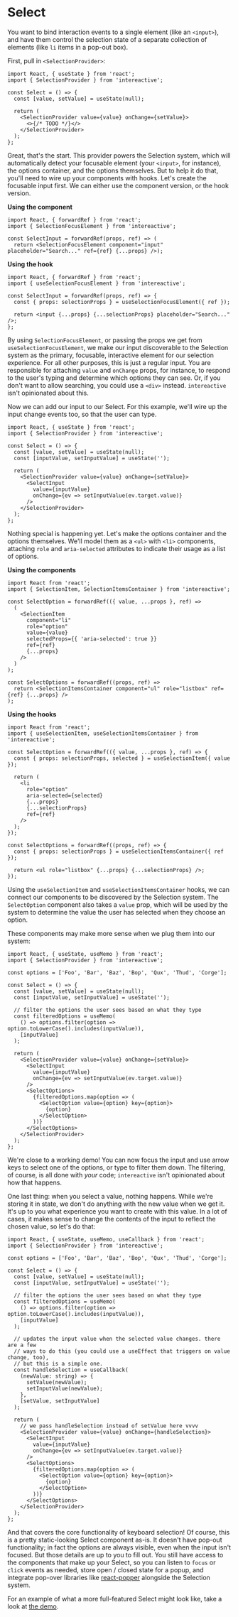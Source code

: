 # Select

You want to bind interaction events to a single element (like an `<input>`), and have them control the selection state of a separate collection of elements (like `li` items in a pop-out box).

First, pull in `<SelectionProvider>`:

```tsx
import React, { useState } from 'react';
import { SelectionProvider } from 'intereactive';

const Select = () => {
  const [value, setValue] = useState(null);

  return (
    <SelectionProvider value={value} onChange={setValue}>
      <>{/* TODO */}</>
    </SelectionProvider>
  );
};
```

Great, that's the start. This provider powers the Selection system, which will automatically detect your focusable element (your `<input>`, for instance), the options container, and the options themselves. But to help it do that, you'll need to wire up your components with hooks. Let's create the focusable input first. We can either use the component version, or the hook version.

**Using the component**

```tsx
import React, { forwardRef } from 'react';
import { SelectionFocusElement } from 'intereactive';

const SelectInput = forwardRef(props, ref) => (
  return <SelectionFocusElement component="input" placeholder="Search..." ref={ref} {...props} />);
```

**Using the hook**

```tsx
import React, { forwardRef } from 'react';
import { useSelectionFocusElement } from 'intereactive';

const SelectInput = forwardRef(props, ref) => {
  const { props: selectionProps } = useSelectionFocusElement({ ref });

  return <input {...props} {...selectionProps} placeholder="Search..." />;
};
```

By using `SelectionFocusElement`, or passing the props we get from `useSelectionFocusElement`, we make our input discoverable to the Selection system as the primary, focusable, interactive element for our selection experience. For all other purposes, this is just a regular input. You are responsible for attaching `value` and `onChange` props, for instance, to respond to the user's typing and determine which options they can see. Or, if you don't want to allow searching, you could use a `<div>` instead. `intereactive` isn't opinionated about this.

Now we can add our input to our Select. For this example, we'll wire up the input change events too, so that the user can type.

```tsx
import React, { useState } from 'react';
import { SelectionProvider } from 'intereactive';

const Select = () => {
  const [value, setValue] = useState(null);
  const [inputValue, setInputValue] = useState('');

  return (
    <SelectionProvider value={value} onChange={setValue}>
      <SelectInput
        value={inputValue}
        onChange={ev => setInputValue(ev.target.value)}
      />
    </SelectionProvider>
  );
};
```

Nothing special is happening yet. Let's make the options container and the options themselves. We'll model them as a `<ul>` with `<li>` components, attaching `role` and `aria-selected` attributes to indicate their usage as a list of options.

**Using the components**

```tsx
import React from 'react';
import { SelectionItem, SelectionItemsContainer } from 'intereactive';

const SelectOption = forwardRef(({ value, ...props }, ref) =>
  (
    <SelectionItem
      component="li"
      role="option"
      value={value}
      selectedProps={{ 'aria-selected': true }}
      ref={ref}
      {...props}
    />
  )
);

const SelectOptions = forwardRef((props, ref) =>
  return <SelectionItemsContainer component="ul" role="listbox" ref={ref} {...props} />
);
```

**Using the hooks**

```tsx
import React from 'react';
import { useSelectionItem, useSelectionItemsContainer } from 'intereactive';

const SelectOption = forwardRef(({ value, ...props }, ref) => {
  const { props: selectionProps, selected } = useSelectionItem({ value });

  return (
    <li
      role="option"
      aria-selected={selected}
      {...props}
      {...selectionProps}
      ref={ref}
    />
  );
});

const SelectOptions = forwardRef((props, ref) => {
  const { props: selectionProps } = useSelectionItemsContainer({ ref });

  return <ul role="listbox" {...props} {...selectionProps} />;
});
```

Using the `useSelectionItem` and `useSelectionItemsContainer` hooks, we can connect our components to be discovered by the Selection system. The `SelectOption` component also takes a `value` prop, which will be used by the system to determine the value the user has selected when they choose an option.

These components may make more sense when we plug them into our system:

```tsx
import React, { useState, useMemo } from 'react';
import { SelectionProvider } from 'intereactive';

const options = ['Foo', 'Bar', 'Baz', 'Bop', 'Qux', 'Thud', 'Corge'];

const Select = () => {
  const [value, setValue] = useState(null);
  const [inputValue, setInputValue] = useState('');

  // filter the options the user sees based on what they type
  const filteredOptions = useMemo(
    () => options.filter(option => option.toLowerCase().includes(inputValue)),
    [inputValue]
  );

  return (
    <SelectionProvider value={value} onChange={setValue}>
      <SelectInput
        value={inputValue}
        onChange={ev => setInputValue(ev.target.value)}
      />
      <SelectOptions>
        {filteredOptions.map(option => (
          <SelectOption value={option} key={option}>
            {option}
          </SelectOption>
        ))}
      </SelectOptions>
    </SelectionProvider>
  );
};
```

We're close to a working demo! You can now focus the input and use arrow keys to select one of the options, or type to filter them down. The filtering, of course, is all done with _your_ code; `intereactive` isn't opinionated about how that happens.

One last thing: when you select a value, nothing happens. While we're storing it in state, we don't do anything with the new value when we get it. It's up to you what experience you want to create with this value. In a lot of cases, it makes sense to change the contents of the input to reflect the chosen value, so let's do that:

```tsx
import React, { useState, useMemo, useCallback } from 'react';
import { SelectionProvider } from 'intereactive';

const options = ['Foo', 'Bar', 'Baz', 'Bop', 'Qux', 'Thud', 'Corge'];

const Select = () => {
  const [value, setValue] = useState(null);
  const [inputValue, setInputValue] = useState('');

  // filter the options the user sees based on what they type
  const filteredOptions = useMemo(
    () => options.filter(option => option.toLowerCase().includes(inputValue)),
    [inputValue]
  );

  // updates the input value when the selected value changes. there are a few
  // ways to do this (you could use a useEffect that triggers on value change, too),
  // but this is a simple one.
  const handleSelection = useCallback(
    (newValue: string) => {
      setValue(newValue);
      setInputValue(newValue);
    },
    [setValue, setInputValue]
  );

  return (
    // we pass handleSelection instead of setValue here vvvv
    <SelectionProvider value={value} onChange={handleSelection}>
      <SelectInput
        value={inputValue}
        onChange={ev => setInputValue(ev.target.value)}
      />
      <SelectOptions>
        {filteredOptions.map(option => (
          <SelectOption value={option} key={option}>
            {option}
          </SelectOption>
        ))}
      </SelectOptions>
    </SelectionProvider>
  );
};
```

And that covers the core functionality of keyboard selection! Of course, this is a pretty static-looking Select component as-is. It doesn't have pop-out functionality; in fact the options are always visible, even when the input isn't focused. But those details are up to you to fill out. You still have access to the components that make up your Select, so you can listen to `focus` or `click` events as needed, store open / closed state for a popup, and integrate pop-over libraries like [react-popper](https://www.npmjs.com/package/react-popper) alongside the Selection system.

For an example of what a more full-featured Select might look like, take a look at [the demo](../homepage/src/Select.tsx).
